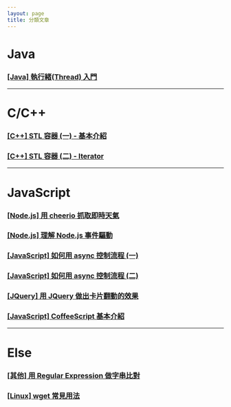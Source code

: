 ```yaml
---
layout: page
title: 分類文章
---
```


# Java

### [[Java] 執行緒(Thread) 入門](../2016/06/10/Java-Thread/)

---

# C/C++

### [[C++] STL 容器 (一) - 基本介紹](../2016/06/06/STL1/)

### [[C++] STL 容器 (二) - Iterator](../2016/06/06/STL2/)

---

# JavaScript

### [[Node.js] 用 cheerio 抓取即時天氣](../2016/06/07/cheerio-weather/)

### [[Node.js] 理解 Node.js 事件驅動](../2016/06/16/nodejs-async/)

### [[JavaScript] 如何用 async 控制流程 (一)](../2016/05/31/async/)

### [[JavaScript] 如何用 async 控制流程 (二)](../2016/06/01/async2/)

### [[JQuery] 用 JQuery 做出卡片翻動的效果](../2016/06/06/jquery-flip/)

### [[JavaScript] CoffeeScript 基本介紹](../2016/06/04/coffeeScript/)

---

# Else

### [[其他] 用 Regular Expression 做字串比對](../2016/06/23/regex/)

### [[Linux] wget 常見用法](../2016/06/15/wget/)

